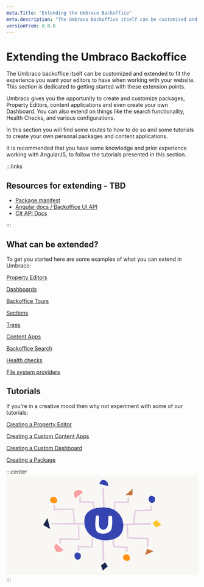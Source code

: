 ```yaml
---
meta.Title: "Extending the Umbraco Backoffice" 
meta.description: "The Umbraco backoffice itself can be customised and extended, this section is dedicated to getting started with these extension points."
versionFrom: 8.0.0
---
```

# Extending the Umbraco Backoffice

The Umbraco backoffice itself can be customized and extended to fit the experience you want your editors to have when working with your website. This section is dedicated to getting started with these extension points.

Umbraco gives you the opportunity to create and customize packages, Property Editors, content applications and even create your own Dashboard. You can also extend on things like the search functionality, Health Checks, and various configurations.

In this section you will find some routes to how to do so and some tutorials to create your own personal packages and content applications.

It is recommended that you have some knowledge and prior experience working with AngularJS, to follow the tutorials presented in this section.

:::links

## Resources for extending - TBD

- [Package manifest](https://our.umbraco.com/Documentation/Extending/Property-Editors/package-manifest)
- [Angular docs / Backoffice UI API](https://our.umbraco.com/Documentation/Reference/Angular/)
- [C# API Docs](https://our.umbraco.com/Documentation/Reference/API-Documentation/)

:::

## What can be extended?

To get you started here are some examples of what you can extend in Umbraco:

[Property Editors](https://our.umbraco.com/Documentation/Extending/Property-Editors/)

[Dashboards](https://our.umbraco.com/documentation/Extending/Dashboards/)

[Backoffice Tours](https://our.umbraco.com/documentation/Extending/Backoffice-Tours/)

[Sections](https://our.umbraco.com/Documentation/Extending/Section-Trees/sections)

[Trees](https://our.umbraco.com/Documentation/Extending/Section-Trees/trees)

[Content Apps](https://our.umbraco.com/Documentation/Extending/Content-Apps/)

[Backoffice Search](https://our.umbraco.com/documentation/Extending/Backoffice-Search/)

[Health checks](https://our.umbraco.com/documentation/Extending/Health-Check/)

[File system providers](https://our.umbraco.com/documentation/Extending/FileSystemProviders/)

## Tutorials

If you're in a creative mood then why not experiment with some of our tutorials:

[Creating a Property Editor](https://our.umbraco.com/Documentation/Tutorials/Creating-a-Property-Editor/)

[Creating a Custom Content Apps](https://our.umbraco.com/Documentation/Extending/Content-Apps/#creating-a-custom-content-app)

[Creating a Custom Dashboard](https://our.umbraco.com/Documentation/Tutorials/Creating-a-Custom-Dashboard/)

[Creating a Package](https://our.umbraco.com/documentation/Extending/Packages/Creating-a-Package/)

:::center
![Extending Umbraco](images/Headless_Email_hero_780x405px.png)
:::
